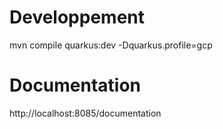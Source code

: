 # Developpement
mvn compile quarkus:dev -Dquarkus.profile=gcp

# Documentation
http://localhost:8085/documentation
